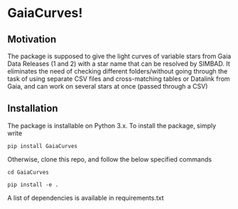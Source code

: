 # GaiaCurves!

## Motivation
The package is supposed to give the light curves of variable stars from Gaia Data Releases (1 and 2) with a star name that can be resolved by SIMBAD. It eliminates the need of checking different folders/without going through the task of using separate CSV files and cross-matching tables or Datalink from Gaia, and can work on several stars at once (passed through a CSV)

## Installation
The package is installable on Python 3.x. To install the package, simply write

`pip install GaiaCurves`

Otherwise, clone this repo, and follow the below specified commands

`cd GaiaCurves`

`pip install -e .`

 A list of dependencies is available in requirements.txt
